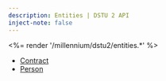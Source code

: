 ```yaml
---
description: Entities | DSTU 2 API
inject-note: false
---
```


<%= render '/millennium/dstu2/entities.*' %>

* [Contract](../entities/contract)
* [Person](../entities/person)

